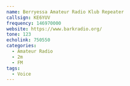 ```yaml
---
name: Berryessa Amateur Radio Klub Repeater
callsign: KE6YUV
frequency: 146970000
website: https://www.barkradio.org/
tone: 123
echolink: 750550
categories:
  - Amateur Radio
  - 2m
  - FM
tags:
  - Voice
---
```

